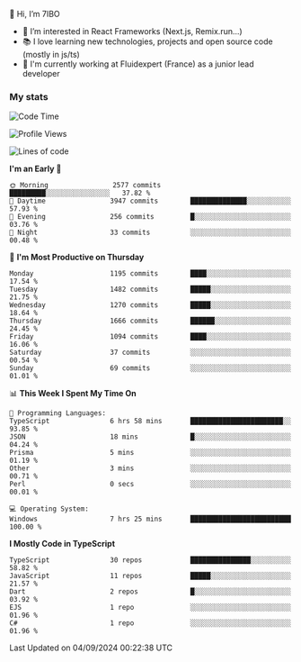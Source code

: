 👋 Hi, I’m 7IBO

- 👀 I’m interested in React Frameworks (Next.js, Remix.run...)
- 📚 I love learning new technologies, projects and open source code (mostly in js/ts)
- 💼 I'm currently working at Fluidexpert (France) as a junior lead developer

### My stats
<!--START_SECTION:waka-->
![Code Time](http://img.shields.io/badge/Code%20Time-747%20hrs%2026%20mins-blue)

![Profile Views](http://img.shields.io/badge/Profile%20Views-0-blue)

![Lines of code](https://img.shields.io/badge/From%20Hello%20World%20I%27ve%20Written-7.5%20million%20lines%20of%20code-blue)

**I'm an Early 🐤** 

```text
🌞 Morning                2577 commits        █████████░░░░░░░░░░░░░░░░   37.82 % 
🌆 Daytime                3947 commits        ██████████████░░░░░░░░░░░   57.93 % 
🌃 Evening                256 commits         █░░░░░░░░░░░░░░░░░░░░░░░░   03.76 % 
🌙 Night                  33 commits          ░░░░░░░░░░░░░░░░░░░░░░░░░   00.48 % 
```
📅 **I'm Most Productive on Thursday** 

```text
Monday                   1195 commits        ████░░░░░░░░░░░░░░░░░░░░░   17.54 % 
Tuesday                  1482 commits        █████░░░░░░░░░░░░░░░░░░░░   21.75 % 
Wednesday                1270 commits        █████░░░░░░░░░░░░░░░░░░░░   18.64 % 
Thursday                 1666 commits        ██████░░░░░░░░░░░░░░░░░░░   24.45 % 
Friday                   1094 commits        ████░░░░░░░░░░░░░░░░░░░░░   16.06 % 
Saturday                 37 commits          ░░░░░░░░░░░░░░░░░░░░░░░░░   00.54 % 
Sunday                   69 commits          ░░░░░░░░░░░░░░░░░░░░░░░░░   01.01 % 
```


📊 **This Week I Spent My Time On** 

```text
💬 Programming Languages: 
TypeScript               6 hrs 58 mins       ███████████████████████░░   93.85 % 
JSON                     18 mins             █░░░░░░░░░░░░░░░░░░░░░░░░   04.24 % 
Prisma                   5 mins              ░░░░░░░░░░░░░░░░░░░░░░░░░   01.19 % 
Other                    3 mins              ░░░░░░░░░░░░░░░░░░░░░░░░░   00.71 % 
Perl                     0 secs              ░░░░░░░░░░░░░░░░░░░░░░░░░   00.01 % 

💻 Operating System: 
Windows                  7 hrs 25 mins       █████████████████████████   100.00 % 
```

**I Mostly Code in TypeScript** 

```text
TypeScript               30 repos            ███████████████░░░░░░░░░░   58.82 % 
JavaScript               11 repos            █████░░░░░░░░░░░░░░░░░░░░   21.57 % 
Dart                     2 repos             █░░░░░░░░░░░░░░░░░░░░░░░░   03.92 % 
EJS                      1 repo              ░░░░░░░░░░░░░░░░░░░░░░░░░   01.96 % 
C#                       1 repo              ░░░░░░░░░░░░░░░░░░░░░░░░░   01.96 % 
```




 Last Updated on 04/09/2024 00:22:38 UTC
<!--END_SECTION:waka-->
